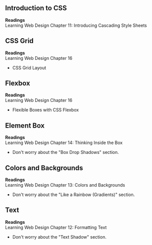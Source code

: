 ## Introduction to CSS

**Readings**  
Learning Web Design Chapter 11: Introducing Cascading Style Sheets


## CSS Grid

**Readings**  
Learning Web Design Chapter 16
- CSS Grid Layout


## Flexbox

**Readings**  
Learning Web Design Chapter 16
- Flexible Boxes with CSS Flexbox


## Element Box

**Readings**  
Learning Web Design Chapter 14: Thinking Inside the Box
- Don't worry about the "Box Drop Shadows" section.


## Colors and Backgrounds

**Readings**  
Learning Web Design Chapter 13: Colors and Backgrounds
- Don't worry about the "Like a Rainbow (Gradients)" section.


## Text

**Readings**  
Learning Web Design Chapter 12: Formatting Text
- Don't worry about the "Text Shadow" section.
